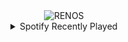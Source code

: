 <div align="center">
<picture>
    <source media="(prefers-color-scheme: dark)" srcset="https://i.ibb.co/ZTFZpG5/output-gif.gif">
    <source media="(prefers-color-scheme: light)" srcset="https://i.ibb.co/ZTFZpG5/output-gif.gif">
    <img alt="RENOS" src="https://i.ibb.co/ZTFZpG5/output-gif.gif">
</picture>
<details>
<summary>Spotify Recently Played</summary>
<img src="https://spotify-recently-played-readme.vercel.app/api?user=31d6d6zerc5ct6kck32na2ozsqf4&unique=1&width=400" alt="Spotify" />
</details>
</div>

<!-- Image deletion URL: https://ibb.co/RHs5kYf/e408de146b979493b3b729db2e9c3950 -->